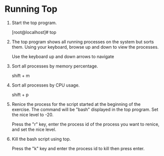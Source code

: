 Running Top
======

1. Start the top program.

     [root@localhost]# top

2. The top program shows all running processes on the system but sorts them. Using your keyboard, browse up and down to view the processes.

   Use the keyboard up and down arrows to navigate

3. Sort all processes by memory percentage.

     shift + m

4. Sort all processes by CPU usage.

     shift + p

5. Renice the process for the script started at the beginning of the exercise. The command will be  "bash" displayed in the top program. Set the nice level to -20.

   Press the "r" key, enter the process id of the process you want to renice, and set the nice level.

6. Kill the bash script using top.

   Press the "k" key and enter the process id to kill then press enter.
